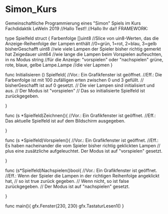 # Simon_Kurs
Gemeinschaftliche Programmierung eines "Simon" Spiels im Kurs Fachdidaktik LeWeIn 2019
//Hallo Test!!
//Hallo Ihr da!!
FRAMEWORK:

type Spielfeld struct {
	Farbenfolge []uint8    //Slice von uin8-Werten, das die Anzeige-Reihenfolge der Lampen enthält
	                       //0=grün, 1=rot, 2=blau, 3=gelb
	bisherGeschafft uint8  //wie viele Lampen der Spieler bisher richtig gemerkt hat
	Zeigedauer uint64      //wie lange die Lampen beim Vorspielen aufleuchten, in ns
	Modus string           //für die Anzeige: "vorspielen" oder "nachspielen"
	grüne, rote, blaue, gelbe Lampe.Lampe //die vier Lapmen
}

func Initialisieren () Spielfeld{
//Vor.: Ein Grafikfenster ist geöffnet.
//Eff.: Die Farbenfolge ist mit 100 zufälligen erten zwischen 0 und 3 gefüllt.
//      bisherGeschafft ist auf 0 gesetzt.
//      Die vier Lampen sind initialisiert und aus.
//      Der Modus ist "vorspielen"
//      Das so initialisierte Spielfeld ist zurückgegeben.

}

func (s *Spielfeld)Zeichnen(){
//Vor.: Ein Grafikfenster ist geöffnet.
//Eff.: Das aktuelle Spielfeld ist auf dem Bildschirm ausgegeben.

}

func (s *Spielfeld)Vorspielen(){
//Vor.: Ein Grafikfenster ist geöffnet.
//Eff.: Es haben nacheinander die vom Spieler bisher richtig geklickten Lampen
//      plus eine zusätzliche aufgeleuchtet. Der Modus ist auf "vorspielen" gesetzt.

}

func (s*Spielfeld)Nachspielen()bool{
//Vor.: Ein Grafikfenster ist geöffnet.
//Eff.: Wenn der Spieler die Lampen in der richtigen Reihenfolge angeklickt hat,
//      so ist true zurück gegeben. 
//      Wenn nicht, so ist false zurückgegeben.
//      Der Modus ist auf "nachspielen" gesetzt.

}

func main(){
	gfx.Fenster(230, 230)
    gfx.TastaturLesen1()
}
